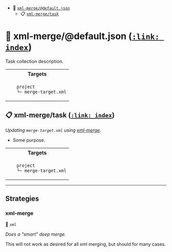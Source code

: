 - <a name="mock-plugin-task-idx-ref-xml-mergedefaultjson">:open_file_folder:</a> <a href="#mock-plugin-task-ref-xml-mergedefaultjson">`xml-merge/@default.json`</a>
  - <a name="mock-plugin-task-idx-ref-xml-mergetask">:clipboard:</a> <a href="#mock-plugin-task-ref-xml-mergetask">`xml-merge/task`</a>

# :open_file_folder: <a name="mock-plugin-task-ref-xml-mergedefaultjson">xml-merge/@default.json</a> (<a href="#mock-plugin-task-idx-ref-xml-mergedefaultjson">`:link: index`</a>)

Task collection description.

<table>
  <tbody>
    <tr>
      <th>Targets</th>
    </tr>
    <tr>
      <td align="left" valign="top">
        <ul>
<code>project</code><br/>
<code>└─ merge-target.xml</code><br/>
        </ul>
      </td>
    </tr>
  </tbody>
</table>

## :clipboard: <a name="mock-plugin-task-ref-xml-mergetask">xml-merge/task</a> (<a href="#mock-plugin-task-idx-ref-xml-mergetask">`:link: index`</a>)

_Updating `merge-target.xml` using <a href="#mock-plugin-strat-ref-xml-merge">xml-merge</a>._

- Some purpose.

<table>
  <tbody>
    <tr>
      <th>Targets</th>
    </tr>
    <tr>
      <td align="left" valign="top">
        <ul>
<code>project</code><br/>
<code>└─ merge-target.xml</code><br/>
        </ul>
      </td>
    </tr>
  </tbody>
</table>

------

## Strategies

### <a name="mock-plugin-strat-ref-xml-merge">xml-merge</a>  

:small_blue_diamond: `xml`

*Does a "smart" deep merge.*

This will not work as desired for all xml merging, but should for many cases.


